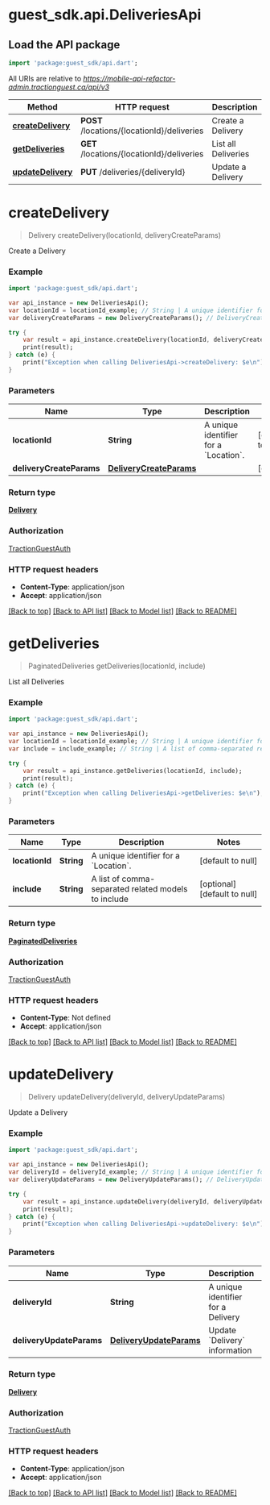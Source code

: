 # guest_sdk.api.DeliveriesApi

## Load the API package
```dart
import 'package:guest_sdk/api.dart';
```

All URIs are relative to *https://mobile-api-refactor-admin.tractionguest.ca/api/v3*

Method | HTTP request | Description
------------- | ------------- | -------------
[**createDelivery**](DeliveriesApi.md#createDelivery) | **POST** /locations/{locationId}/deliveries | Create a Delivery
[**getDeliveries**](DeliveriesApi.md#getDeliveries) | **GET** /locations/{locationId}/deliveries | List all Deliveries
[**updateDelivery**](DeliveriesApi.md#updateDelivery) | **PUT** /deliveries/{deliveryId} | Update a Delivery


# **createDelivery**
> Delivery createDelivery(locationId, deliveryCreateParams)

Create a Delivery

### Example 
```dart
import 'package:guest_sdk/api.dart';

var api_instance = new DeliveriesApi();
var locationId = locationId_example; // String | A unique identifier for a `Location`.
var deliveryCreateParams = new DeliveryCreateParams(); // DeliveryCreateParams | 

try { 
    var result = api_instance.createDelivery(locationId, deliveryCreateParams);
    print(result);
} catch (e) {
    print("Exception when calling DeliveriesApi->createDelivery: $e\n");
}
```

### Parameters

Name | Type | Description  | Notes
------------- | ------------- | ------------- | -------------
 **locationId** | **String**| A unique identifier for a &#x60;Location&#x60;. | [default to null]
 **deliveryCreateParams** | [**DeliveryCreateParams**](DeliveryCreateParams.md)|  | [optional] 

### Return type

[**Delivery**](Delivery.md)

### Authorization

[TractionGuestAuth](../README.md#TractionGuestAuth)

### HTTP request headers

 - **Content-Type**: application/json
 - **Accept**: application/json

[[Back to top]](#) [[Back to API list]](../README.md#documentation-for-api-endpoints) [[Back to Model list]](../README.md#documentation-for-models) [[Back to README]](../README.md)

# **getDeliveries**
> PaginatedDeliveries getDeliveries(locationId, include)

List all Deliveries

### Example 
```dart
import 'package:guest_sdk/api.dart';

var api_instance = new DeliveriesApi();
var locationId = locationId_example; // String | A unique identifier for a `Location`.
var include = include_example; // String | A list of comma-separated related models to include

try { 
    var result = api_instance.getDeliveries(locationId, include);
    print(result);
} catch (e) {
    print("Exception when calling DeliveriesApi->getDeliveries: $e\n");
}
```

### Parameters

Name | Type | Description  | Notes
------------- | ------------- | ------------- | -------------
 **locationId** | **String**| A unique identifier for a &#x60;Location&#x60;. | [default to null]
 **include** | **String**| A list of comma-separated related models to include | [optional] [default to null]

### Return type

[**PaginatedDeliveries**](PaginatedDeliveries.md)

### Authorization

[TractionGuestAuth](../README.md#TractionGuestAuth)

### HTTP request headers

 - **Content-Type**: Not defined
 - **Accept**: application/json

[[Back to top]](#) [[Back to API list]](../README.md#documentation-for-api-endpoints) [[Back to Model list]](../README.md#documentation-for-models) [[Back to README]](../README.md)

# **updateDelivery**
> Delivery updateDelivery(deliveryId, deliveryUpdateParams)

Update a Delivery

### Example 
```dart
import 'package:guest_sdk/api.dart';

var api_instance = new DeliveriesApi();
var deliveryId = deliveryId_example; // String | A unique identifier for a Delivery
var deliveryUpdateParams = new DeliveryUpdateParams(); // DeliveryUpdateParams | Update `Delivery` information

try { 
    var result = api_instance.updateDelivery(deliveryId, deliveryUpdateParams);
    print(result);
} catch (e) {
    print("Exception when calling DeliveriesApi->updateDelivery: $e\n");
}
```

### Parameters

Name | Type | Description  | Notes
------------- | ------------- | ------------- | -------------
 **deliveryId** | **String**| A unique identifier for a Delivery | [default to null]
 **deliveryUpdateParams** | [**DeliveryUpdateParams**](DeliveryUpdateParams.md)| Update &#x60;Delivery&#x60; information | 

### Return type

[**Delivery**](Delivery.md)

### Authorization

[TractionGuestAuth](../README.md#TractionGuestAuth)

### HTTP request headers

 - **Content-Type**: application/json
 - **Accept**: application/json

[[Back to top]](#) [[Back to API list]](../README.md#documentation-for-api-endpoints) [[Back to Model list]](../README.md#documentation-for-models) [[Back to README]](../README.md)

